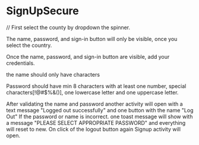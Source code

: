 # SignUpSecure
// First select the county by dropdown the spinner.

The name, password, and sign-in button will only be visible, once you select the country.

Once the name, password, and sign-in button are visible, add your credentials. 

the name should only have characters

Password should have min 8 characters with at least one number, special characters[!@#$%&()], one lowercase letter and one uppercase letter.

After validating the name and password another activity will open with a text message "Logged out successfully" and one button with the name "Log Out"
If the password or name is incorrect. one toast message will show with a message "PLEASE SELECT APPROPRIATE PASSWORD" and everything will reset to new.
On click of the logout button again Signup activity will open.

